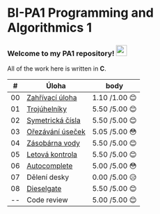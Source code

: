 # BI-PA1 Programming and Algorithmics 1

### Welcome to my PA1 repository! <img src="https://media.giphy.com/media/hvRJCLFzcasrR4ia7z/giphy.gif" width="25px">  
All of the work here is written in **C**.

| #  | Úloha            | body  |
|----|-----------------|-------|
| 00 | [Zahřívací úloha](https://github.com/zunigjor/BI-PA1/tree/master/Progtest_0)	| 1.10 /1.00 :blush:	|
| 01 | [Trojúhelníky](https://github.com/zunigjor/BI-PA1/tree/master/Progtest_1)	| 5.50 /5.00 :blush:	|
| 02 | [Symetrická čísla](https://github.com/zunigjor/BI-PA1/tree/master/Progtest_2)	| 5.50 /5.00 :blush:	|
| 03 | [Ořezávání úseček](https://github.com/zunigjor/BI-PA1/tree/master/Progtest_3)	| 5.05 /5.00 :flushed:	|
| 04 | [Zásobárna vody](https://github.com/zunigjor/BI-PA1/tree/master/Progtest_4)	| 5.50 /5.00 :blush:	|
| 05 | [Letová kontrola](https://github.com/zunigjor/BI-PA1/tree/master/Progtest_5)	| 5.50 /5.00 :blush:	|
| 06 | [Autocomplete](https://github.com/zunigjor/BI-PA1/tree/master/Progtest_6)	| 5.00 /5.00 :flushed:	|
| 07 | Dělení desky	| 0.00 /5.00 :disappointed_relieved:	|
| 08 | [Dieselgate](https://github.com/zunigjor/BI-PA1/tree/master/Progtest_8)	| 5.50 /5.00 :blush:	|
| -- | Code review	    | 5.00 /5.00 :blush:	|
